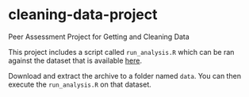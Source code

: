 cleaning-data-project
=====================

Peer Assessment Project for Getting and Cleaning Data


This project includes a script called `run_analysis.R` which can be ran against the dataset that is available [here](https://d396qusza40orc.cloudfront.net/getdata%2Fprojectfiles%2FUCI%20HAR%20Dataset.zip).

Download and extract the archive to a folder named `data`. You can then execute the `run_analysis.R` on that dataset.
